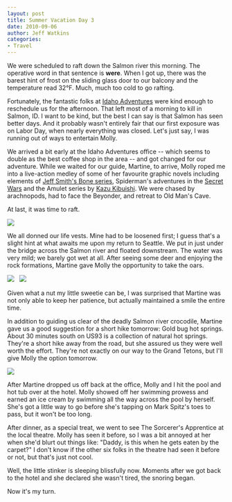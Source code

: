 ```yaml
---
layout: post
title: Summer Vacation Day 3
date: 2010-09-06
author: Jeff Watkins
categories:
- Travel
---
```


We were scheduled to raft down the Salmon river this morning. The operative word in that sentence is **were**. When I got up, there was the barest hint of frost on the sliding glass door to our balcony and the temperature read 32°F. Much, much too cold to go rafting.

Fortunately, the fantastic folks at [Idaho Adventures](http://www.idahoadventures.com/) were kind enough to reschedule us for the afternoon. That left most of a morning to kill in Salmon, ID. I want to be kind, but the best I can say is that Salmon has seen better days. And it probably wasn't entirely fair that our first exposure was on Labor Day, when nearly everything was closed. Let's just say, I was running out of ways to entertain Molly.

We arrived a bit early at the Idaho Adventures office -- which seems to double as the best coffee shop in the area -- and got changed for our adventure. While we waited for our guide, Martine, to arrive, Molly roped me into a live-action medley of some of her favourite graphic novels including elements of [Jeff Smith's Bone series](http://www.boneville.com/), Spiderman's adventures in the [Secret Wars](http://marvel.com/universe/Secret_Wars) and the Amulet series by [Kazu Kibuishi](http://en.wikipedia.org/wiki/Kazu_Kibuishi). We were chased by arachnopods, had to face the Beyonder, and retreat to Old Man's Cave.

At last, it was time to raft.

<div class="figure"><a href="http://www.flickr.com/photos/51164044@N00/4992357782" title="View 'IMG_0668' on Flickr.com"><img class="photo" src="http://farm5.static.flickr.com/4145/4992357782_b8a04962b9.jpg" /></a></div>

We all donned our life vests. Mine had to be loosened first; I guess that's a slight hint at what awaits me upon my return to Seattle. We put in just under the bridge across the Salmon river and floated downstream. The water was very mild; we barely got wet at all. After seeing some deer and enjoying the rock formations, Martine gave Molly the opportunity to take the oars.

<div class="figure"><a href="http://www.flickr.com/photos/51164044@N00/4992364550" title="View 'IMG_0671' on Flickr.com"><img class="photo" src="http://farm5.static.flickr.com/4104/4992364550_588d376398.jpg" /></a> &nbsp; <a href="http://www.flickr.com/photos/51164044@N00/4992365062" title="View 'IMG_0672' on Flickr.com"><img class="photo" src="http://farm5.static.flickr.com/4090/4992365062_72777724e5.jpg" /></a></div>

Given what a nut my little sweetie can be, I was surprised that Martine was not only able to keep her patience, but actually maintained a smile the entire time.

In addition to guiding us clear of the deadly Salmon river crocodile, Martine gave us a good suggestion for a short hike tomorrow: Gold bug hot springs. About 30 minutes south on US93 is a collection of natural hot springs. They're a short hike away from the road, but she assured us they were well worth the effort. They're not exactly on our way to the Grand Tetons, but I'll give Molly the option tomorrow.

<div class="figure"><a href="http://www.flickr.com/photos/51164044@N00/4992413198" title="View 'IMG_0675' on Flickr.com"><img height="" class="photo" src="http://farm5.static.flickr.com/4132/4992413198_bdfe0b4499.jpg" width=""/></a></div>

After Martine dropped us off back at the office, Molly and I hit the pool and hot tub over at the hotel. Molly showed off her swimming prowess and earned an ice cream by swimming all the way across the pool by herself. She's got a little way to go before she's tapping on Mark Spitz's toes to pass, but it won't be too long.

After dinner, as a special treat, we went to see The Sorcerer's Apprentice at the local theatre. Molly has seen it before, so I was a bit annoyed at her when she'd blurt out things like: "Daddy, is this when he gets eaten by the carpet?" I don't know if the other six folks in the theatre had seen it before or not, but that's just not cool.

Well, the little stinker is sleeping blissfully now. Moments after we got back to the hotel and she declared she wasn't tired, the snoring began.

Now it's my turn.
